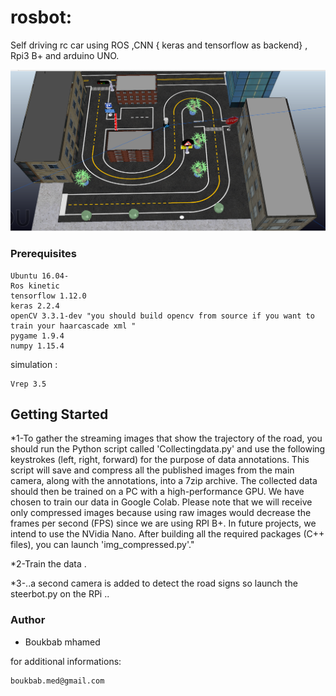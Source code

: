 # rosbot:

Self driving rc car using ROS ,CNN { keras and tensorflow as backend} , Rpi3 B+ and arduino UNO.

![](Screenshot%20from%202019-05-03%2015-45-01.png)

### Prerequisites
```
Ubuntu 16.04-
Ros kinetic
tensorflow 1.12.0
keras 2.2.4
openCV 3.3.1-dev "you should build opencv from source if you want to train your haarcascade xml "
pygame 1.9.4
numpy 1.15.4
```
simulation :
```
Vrep 3.5
```
## Getting Started

*1-To gather the streaming images that show the trajectory of the road, you should run the Python script called 'Collectingdata.py' and use the following keystrokes (left, right, forward) for the purpose of data annotations. This script will save and compress all the published images from the main camera, along with the annotations, into a 7zip archive. The collected data should then be trained on a PC with a high-performance GPU. We have chosen to train our data in Google Colab. Please note that we will receive only compressed images because using raw images would decrease the frames per second (FPS) since we are using RPI B+. In future projects, we intend to use the NVidia Nano. After building all the required packages (C++ files), you can launch 'img_compressed.py'."
 
*2-Train the data .

*3-..a second camera is added to detect the road signs so launch the steerbot.py on the RPi ..

### Author 
* Boukbab mhamed

for additional informations:
```
boukbab.med@gmail.com
```
